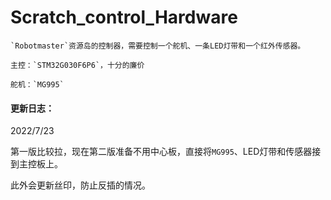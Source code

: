 # Scratch_control_Hardware

	`Robotmaster`资源岛的控制器，需要控制一个舵机、一条LED灯带和一个红外传感器。
	
	主控：`STM32G030F6P6`，十分的廉价
	
	舵机：`MG995`

#### 更新日志：

2022/7/23

第一版比较拉，现在第二版准备不用中心板，直接将`MG995`、LED灯带和传感器接到主控板上。

此外会更新丝印，防止反插的情况。
